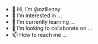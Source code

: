 - 👋 Hi, I’m @ozillenny
- 👀 I’m interested in ...
- 🌱 I’m currently learning ...
- 💞️ I’m looking to collaborate on ...
- 📫 How to reach me ...

<!---
ozillenny/ozillenny is a ✨ special ✨ repository because its `README.md` (this file) appears on your GitHub profile.
You can click the Preview link to take a look at your changes.
--->

